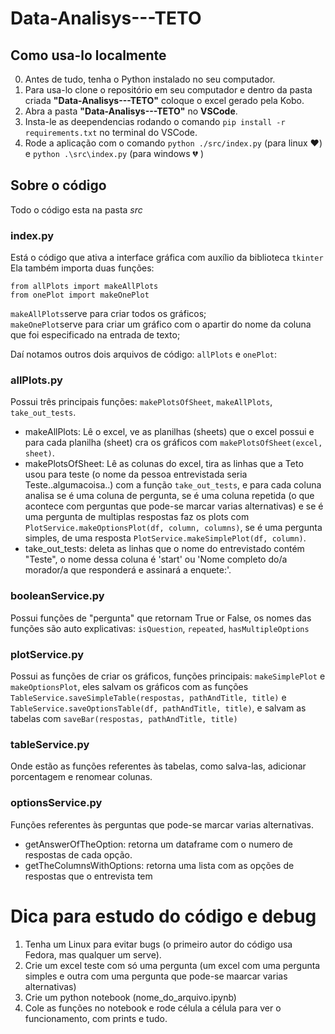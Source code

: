 # Data-Analisys---TETO

## Como usa-lo localmente

0. Antes de tudo, tenha o Python instalado no seu computador.
1. Para usa-lo clone o repositório em seu computador e dentro da pasta criada **"Data-Analisys---TETO"** coloque o excel gerado pela Kobo.
2. Abra a pasta **"Data-Analisys---TETO"** no **VSCode**.
3. Insta-le as deependencias rodando o comando `pip install -r requirements.txt` no terminal do VSCode.
4. Rode a aplicação com o comando `python ./src/index.py` (para linux ❤️) e `python .\src\index.py` (para windows 💔 )

## Sobre o código

Todo o código esta na pasta _src_

### index.py

Está o código que ativa a interface gráfica com auxílio da biblioteca `tkinter`
Ela também importa duas funções:

```
from allPlots import makeAllPlots
from onePlot import makeOnePlot
```

`makeAllPlots`serve para criar todos os gráficos;  
`makeOnePlot`serve para criar um gráfico com o apartir do nome da coluna que foi especificado na entrada de texto;

Daí notamos outros dois arquivos de código: `allPlots` e `onePlot`:

### allPlots.py

Possui três principais funções: `makePlotsOfSheet`, `makeAllPlots`, `take_out_tests`.

- makeAllPlots: Lê o excel, ve as planilhas (sheets) que o excel possui e para cada planilha (sheet) cra os gráficos com `makePlotsOfSheet(excel, sheet)`.
- makePlotsOfSheet: Lê as colunas do excel, tira as linhas que a Teto usou para teste (o nome da pessoa entrevistada seria Teste..algumacoisa..) com a função `take_out_tests`, e para cada coluna analisa se é uma coluna de pergunta, se é uma coluna repetida (o que acontece com perguntas que pode-se marcar varias alternativas) e se é uma pergunta de multiplas respostas faz os plots com `PlotService.makeOptionsPlot(df, column, columns)`, se é uma pergunta simples, de uma resposta `PlotService.makeSimplePlot(df, column)`.
- take_out_tests: deleta as linhas que o nome do entrevistado contém "Teste", o nome dessa coluna é 'start' ou 'Nome completo do/a morador/a que responderá e assinará a enquete:'.

### booleanService.py

Possui funções de "pergunta" que retornam True or False, os nomes das funções são auto explicativas: `isQuestion`, `repeated`, `hasMultipleOptions`

### plotService.py

Possui as funções de criar os gráficos, funções principais: `makeSimplePlot` e `makeOptionsPlot`, eles salvam os gráficos com as funções `TableService.saveSimpleTable(respostas, pathAndTitle, title)` e `TableService.saveOptionsTable(df, pathAndTitle, title)`, e salvam as tabelas com `saveBar(respostas, pathAndTitle, title)`

### tableService.py

Onde estão as funções referentes às tabelas, como salva-las, adicionar porcentagem e renomear colunas.

### optionsService.py

Funções referentes às perguntas que pode-se marcar varias alternativas.

- getAnswerOfTheOption: retorna um dataframe com o numero de respostas de cada opção.
- getTheColumnsWithOptions: retorna uma lista com as opções de respostas que o entrevista tem

# Dica para estudo do código e debug

1. Tenha um Linux para evitar bugs (o primeiro autor do código usa Fedora, mas qualquer um serve).
2. Crie um excel teste com só uma pergunta (um excel com uma pergunta simples e outra com uma pergunta que pode-se maarcar varias alternativas)
3. Crie um python notebook (nome_do_arquivo.ipynb)
4. Cole as funções no notebook e rode célula a célula para ver o funcionamento, com prints e tudo.
